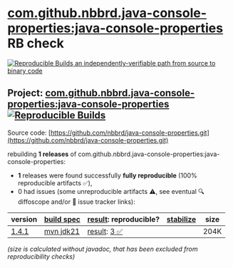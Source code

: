 [com.github.nbbrd.java-console-properties:java-console-properties](https://central.sonatype.com/artifact/com.github.nbbrd.java-console-properties/java-console-properties/versions) RB check
=======

[![Reproducible Builds](https://reproducible-builds.org/images/logos/rb.svg) an independently-verifiable path from source to binary code](https://reproducible-builds.org/)

## Project: [com.github.nbbrd.java-console-properties:java-console-properties](https://central.sonatype.com/artifact/com.github.nbbrd.java-console-properties/java-console-properties/versions) [![Reproducible Builds](https://img.shields.io/endpoint?url=https://raw.githubusercontent.com/jvm-repo-rebuild/reproducible-central/master/content/com/github/nbbrd/java-console-properties/badge.json)](https://github.com/jvm-repo-rebuild/reproducible-central/blob/master/content/com/github/nbbrd/java-console-properties/README.md)

Source code: [https://github.com/nbbrd/java-console-properties.git](https://github.com/nbbrd/java-console-properties.git)

rebuilding **1 releases** of com.github.nbbrd.java-console-properties:java-console-properties:
- **1** releases were found successfully **fully reproducible** (100% reproducible artifacts :white_check_mark:),
- 0 had issues (some unreproducible artifacts :warning:, see eventual :mag: diffoscope and/or :memo: issue tracker links):

| version | [build spec](/BUILDSPEC.md) | [result](https://reproducible-builds.org/docs/jvm/): reproducible? | [stabilize](https://github.com/google/oss-rebuild/blob/main/cmd/stabilize/README.md) | size |
| -- | --------- | ------ | ------ | -- |
| [1.4.1](https://central.sonatype.com/artifact/com.github.nbbrd.java-console-properties/java-console-properties/1.4.1/pom) | [mvn jdk21](java-console-properties-1.4.1.buildspec) | [result](java-console-properties-1.4.1.buildinfo): [3 :white_check_mark: ](java-console-properties-1.4.1.buildcompare) | | 204K |

<i>(size is calculated without javadoc, that has been excluded from reproducibility checks)</i>
